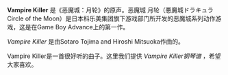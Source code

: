 

**Vampire Killer** 是《恶魔城：月轮》的原声。恶魔城 月轮（悪魔城ドラキュラ Circle of the
Moon）是日本科乐美集团旗下游戏部门所开发的恶魔城系列动作游戏，这是在Game Boy Advance上的第一作。

  

_Vampire Killer_ 是由Sotaro Tojima and Hiroshi Mitsuoka作曲的。

  

Vampire Killer是一首很好听的曲子。这里我们提供 _Vampire Killer钢琴谱_ ，希望大家喜欢。

